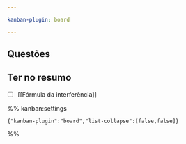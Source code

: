```yaml
---

kanban-plugin: board

---
```


## Questões



## Ter no resumo

- [ ] [[Fórmula da interferência]]




%% kanban:settings
```
{"kanban-plugin":"board","list-collapse":[false,false]}
```
%%